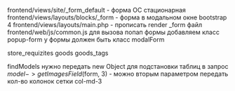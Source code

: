 frontend/views/site/_form_default - форма ОС стационарная
frontend/views/layouts/blocks/_form - форма в модальном окне bootstrap 4
frontend/views/layouts/main.php - прописать render _form
файл frontend/web/js/common.js
для вызова попап формы добавляем класс popup-form
у формы должен быть класс modalForm



store_requizites
goods
goods_tags

findModels нужно передать new Object для подстановки таблиц в запрос
$model->getImagesField($form, 3) - можно вторым параметром передать кол-во колонок сетки col-md-3
